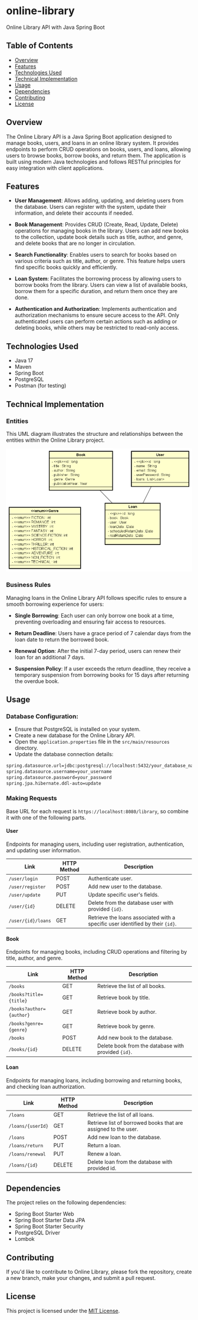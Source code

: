 # online-library
Online Library API with Java Spring Boot

## Table of Contents
- [Overview](#overview)
- [Features](#features)
- [Technologies Used](#technologies-used)
- [Technical Implementation](#technical-implementation)
- [Usage](#usage)
- [Dependencies](#dependencies)
- [Contributing](#contributing)
- [License](#license)

## Overview

The Online Library API is a Java Spring Boot application designed to manage books, users, and loans in an online library system. It provides endpoints to perform CRUD operations on books, users, and loans, allowing users to browse books, borrow books, and return them. The application is built using modern Java technologies and follows RESTful principles for easy integration with client applications.

## Features

- **User Management**: Allows adding, updating, and deleting users from the database. Users can register with the system, update their information, and delete their accounts if needed.

- **Book Management**: Provides CRUD (Create, Read, Update, Delete) operations for managing books in the library. Users can add new books to the collection, update book details such as title, author, and genre, and delete books that are no longer in circulation.

- **Search Functionality**: Enables users to search for books based on various criteria such as title, author, or genre. This feature helps users find specific books quickly and efficiently.

- **Loan System**: Facilitates the borrowing process by allowing users to borrow books from the library. Users can view a list of available books, borrow them for a specific duration, and return them once they are done.

- **Authentication and Authorization**: Implements authentication and authorization mechanisms to ensure secure access to the API. Only authenticated users can perform certain actions such as adding or deleting books, while others may be restricted to read-only access.


## Technologies Used

- Java 17
- Maven
- Spring Boot 
- PostgreSQL
- Postman (for testing)


## Technical Implementation


### Entities

This UML diagram illustrates the structure and relationships between the entities within the Online Library project.

![Texto alternativo](Diagram.png)


### Business Rules

Managing loans in the Online Library API follows specific rules to ensure a smooth borrowing experience for users:

- **Single Borrowing**: Each user can only borrow one book at a time, preventing overloading and ensuring fair access to resources.

- **Return Deadline**: Users have a grace period of 7 calendar days from the loan date to return the borrowed book.

- **Renewal Option**: After the initial 7-day period, users can renew their loan for an additional 7 days. 

- **Suspension Policy**: If a user exceeds the return deadline, they receive a temporary suspension from borrowing books for 15 days after returning the overdue book. 


## Usage


### Database Configuration:

- Ensure that PostgreSQL is installed on your system.
- Create a new database for the Online Library API.
- Open the `application.properties` file in the `src/main/resources` directory.
- Update the database connection details:

```
spring.datasource.url=jdbc:postgresql://localhost:5432/your_database_name
spring.datasource.username=your_username
spring.datasource.password=your_password
spring.jpa.hibernate.ddl-auto=update
```

### Making Requests

Base URL for each request is `https://localhost:8080/library`, so combine it with one of the following parts.

#### User

Endpoints for managing users, including user registration, authentication, and updating user information.

| Link          | HTTP Method   | Description                                        | 
| ------------- | ------------- | -------------------------------------------------  |
| `/user/login`      | POST          | Authenticate user.                      |
| `/user/register`      | POST          | Add new user to the database.                      |
| `/user/update` | PUT           | Update specific user's fields.           |
| `/user/{id}` | DELETE        | Delete from the database user with provided `{id}`. |
| `/user/{id}/loans` | GET        | Retrieve the loans associated with a specific user identified by their `{id}`. |


#### Book

Endpoints for managing books, including CRUD operations and filtering by title, author, and genre.

| Link          | HTTP Method   | Description                                        | 
| ------------- | ------------- | -------------------------------------------------  |
| `/books`      | GET           | Retrieve the list of all books.                    |
| `/books?title={title}`      | GET           | Retrieve book by title.                            |
| `/books?author={author}`      | GET           | Retrieve book by author.                           |
| `/books?genre={genre}`      | GET           | Retrieve book by genre.    	                |
| `/books`      | POST          | Add new book to the database.   	                |
| `/books/{id}` | DELETE        | Delete book from the database with provided `{id}`.|


#### Loan

Endpoints for managing loans, including borrowing and returning books, and checking loan authorization.

| Link          | HTTP Method   | Description                                        | 
| ------------- | ------------- | -------------------------------------------------  |
| `/loans`      | GET           | Retrieve the list of all loans.                    |
| `/loans/{userId}`| GET         | Retrieve list of borrowed books that are assigned to the user. |
| `/loans`   | POST         | Add new loan to the database.                          |
| `/loans/return`   | PUT         | Return a loan.                      |
| `/loans/renewal`   | PUT         | Renew a loan.                      |
| `/loans/{id}`   | DELETE         | Delete loan from the database with provided id. |



## Dependencies 

The project relies on the following dependencies:

- Spring Boot Starter Web
- Spring Boot Starter Data JPA
- Spring Boot Starter Security
- PostgreSQL Driver
- Lombok


## Contributing

If you'd like to contribute to Online Library, please fork the repository, create a new branch, make your changes, and submit a pull request.

## License

This project is licensed under the [MIT License](LICENSE).
